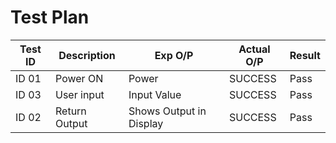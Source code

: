 # Test Plan

|Test ID | Description | Exp O/P | Actual O/P | Result
|--------|-------------|---------|------------|-------------
| ID 01 | Power ON | Power | SUCCESS | Pass 
| ID 03 | User input | Input Value | SUCCESS | Pass
| ID 02 | Return Output | Shows Output in Display | SUCCESS | Pass


